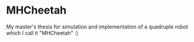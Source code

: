 # MHCheetah
My master's thesis for simulation and implementation of a quadruple robot which I call it "MHCheetah" :)

